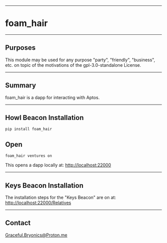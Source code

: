 
---

# foam_hair

---

## Purposes
This module may be used for any purpose "party", "friendly", "business", etc. on topic of the motivations of the gpl-3.0-standalone License.

---

## Summary
foam_hair is a dapp for interacting with Aptos.  

---

## Howl Beacon Installation 
```
pip install foam_hair
```

## Open
```
foam_hair ventures on
```

This opens a dapp locally at: 
[http://localhost:22000](http://localhost:22000)


******

## Keys Beacon Installation
The installation steps for the "Keys Beacon" are on at:
[http://localhost:22000/Relatives](http://localhost:22000/Relatives)

******

## Contact
Graceful.Bryonics@Proton.me

